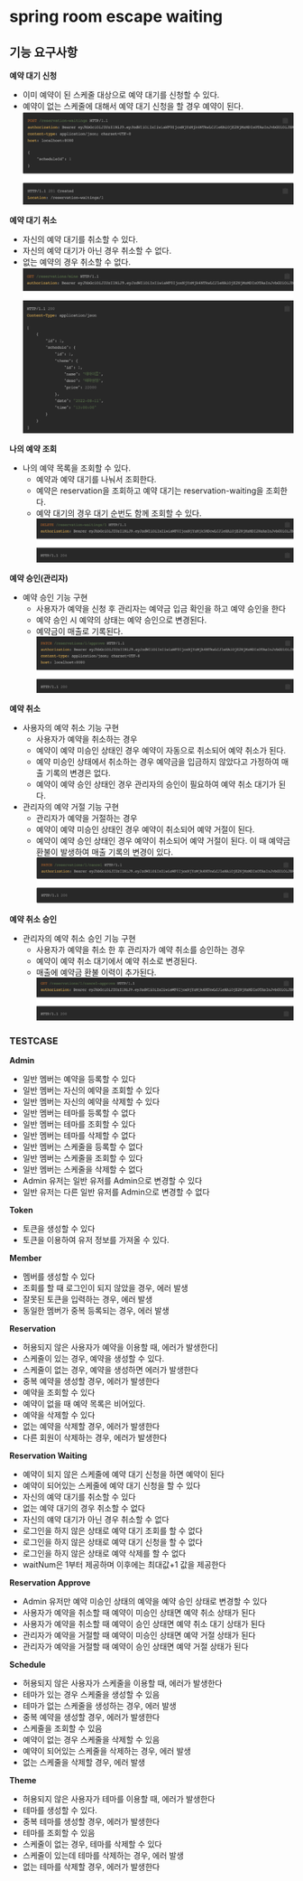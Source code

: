 # spring room escape waiting

## 기능 요구사항

**예약 대기 신청**
* 이미 예약이 된 스케줄 대상으로 예약 대기를 신청할 수 있다.
* 예약이 없는 스케줄에 대해서 예약 대기 신청을 할 경우 예약이 된다.
![waiting_post.png](waiting_post.png)

**예약 대기 취소**
* 자신의 예약 대기를 취소할 수 있다.
* 자신의 예약 대기가 아닌 경우 취소할 수 없다.
* 없는 예약의 경우 취소할 수 없다.
![waiting_me.png](waiting_me.png)

**나의 예약 조회**
* 나의 예약 목록을 조회할 수 있다.
  * 예약과 예약 대기를 나눠서 조회한다.
  * 예약은 reservation을 조회하고 예약 대기는 reservation-waiting을 조회한다.
  * 예약 대기의 경우 대기 순번도 함께 조회할 수 있다.
![waiting_delete.png](waiting_delete.png)

**예약 승인(관리자)**
* 예약 승인 기능 구현
  * 사용자가 예약을 신청 후 관리자는 예약금 입금 확인을 하고 예약 승인을 한다
  * 예약 승인 시 예약의 상태는 예약 승인으로 변경된다.
  * 예약금이 매출로 기록된다.
![reserve_approve.png](reserve_approve.png)

**예약 취소**
* 사용자의 예약 취소 기능 구현
  * 사용자가 예약을 취소하는 경우
  * 예약이 예약 미승인 상태인 경우 예약이 자동으로 취소되어 예약 취소가 된다.
  * 예약 미승인 상태에서 취소하는 경우 예약금을 입금하지 않았다고 가정하여 매출 기록의 변경은 없다.
  * 예약이 예약 승인 상태인 경우 관리자의 승인이 필요하여 예약 취소 대기가 된다.
* 관리자의 예약 거절 기능 구현
  * 관리자가 예약을 거절하는 경우
  * 예약이 예약 미승인 상태인 경우 예약이 취소되어 예약 거절이 된다.
  * 예약이 예약 승인 상태인 경우 예약이 취소되어 예약 거절이 된다. 이 때 예약금 환불이 발생하여 매출 기록의 변경이 있다.
![reserve_cancel.png](reserve_cancel.png)

**예약 취소 승인**
* 관리자의 예약 취소 승인 기능 구현
  * 사용자가 예약을 취소 한 후 관리자가 예약 취소를 승인하는 경우
  * 예약이 예약 취소 대기에서 예약 취소로 변경된다.
  * 매출에 예약금 환불 이력이 추가된다.
![reserve_cancel_approve.png](reserve_cancel_approve.png)

    
### TESTCASE

**Admin**

* 일반 멤버는 예약을 등록할 수 있다
* 일반 멤버는 자신의 예약을 조회할 수 있다
* 일반 멤버는 자신의 예약을 삭제할 수 있다
* 일반 멤버는 테마를 등록할 수 없다
* 일반 멤버는 테마를 조회할 수 있다
* 일반 멤버는 테마를 삭제할 수 없다
* 일반 멤버는 스케줄을 등록할 수 없다
* 일반 멤버는 스케줄을 조회할 수 있다
* 일반 멤버는 스케줄을 삭제할 수 없다
* Admin 유저는 일반 유저를 Admin으로 변경할 수 있다
* 일반 유저는 다른 일반 유저를 Admin으로 변경할 수 없다

**Token**

* 토큰을 생성할 수 있다
* 토큰을 이용하여 유저 정보를 가져올 수 있다.

**Member**

* 멤버를 생성할 수 있다
* 조회를 할 때 로그인이 되지 않았을 경우, 에러 발생
* 잘못된 토큰을 입력하는 경우, 에러 발생
* 동일한 멤버가 중복 등록되는 경우, 에러 발생

**Reservation**

* 허용되지 않은 사용자가 예약을 이용할 때, 에러가 발생한다]
* 스케줄이 있는 경우, 예약을 생성할 수 있다.
* 스케줄이 없는 경우, 예약을 생성하면 에러가 발생한다
* 중복 예약을 생성할 경우, 에러가 발생한다
* 예약을 조회할 수 있다
* 예약이 없을 때 예약 목록은 비어있다.
* 예약을 삭제할 수 있다
* 없는 예약을 삭제할 경우, 에러가 발생한다
* 다른 회원이 삭제하는 경우, 에러가 발생한다

**Reservation Waiting**

* 예약이 되지 않은 스케줄에 예약 대기 신청을 하면 예약이 된다
* 예약이 되어있는 스케줄에 예약 대기 신청을 할 수 있다
* 자신의 예약 대기를 취소할 수 있다
* 없는 예약 대기의 경우 취소할 수 없다
* 자신의 얘약 대기가 아닌 경우 취소할 수 없다
* 로그인을 하지 않은 상태로 예약 대기 조회를 할 수 없다
* 로그인을 하지 않은 상태로 예약 대기 신청을 할 수 없다
* 로그인을 하지 않은 상태로 예약 삭제를 할 수 없다
* waitNum은 1부터 제공하며 이후에는 최대값+1 값을 제공한다

**Reservation Approve**

* Admin 유저만 예약 미승인 상태의 예약을 예약 승인 상태로 변경할 수 있다
* 사용자가 예약을 취소할 때 예약이 미승인 상태면 예약 취소 상태가 된다
* 사용자가 예약을 취소할 때 예약이 승인 상태면 예약 취소 대기 상태가 된다
* 관리자가 예약을 거절할 때 예약이 미승인 상태면 예약 거절 상태가 된다
* 관리자가 예약을 거절할 때 예약이 승인 상태면 예약 거절 상태가 된다


**Schedule**

* 허용되지 않은 사용자가 스케줄을 이용할 때, 에러가 발생한다
* 테마가 있는 경우 스케줄을 생성할 수 있음
* 테마가 없는 스케줄을 생성하는 경우, 에러 발생
* 중복 예약을 생성할 경우, 에러가 발생한다
* 스케줄을 조회할 수 있음
* 예약이 없는 경우 스케줄을 삭제할 수 있음
* 예약이 되어있는 스케줄을 삭제하는 경우, 에러 발생
* 없는 스케줄을 삭제할 경우, 에러 발생

**Theme**

* 허용되지 않은 사용자가 테마를 이용할 때, 에러가 발생한다
* 테마를 생성할 수 있다.
* 중복 테마를 생성할 경우, 에러가 발생한다
* 테마를 조회할 수 있음
* 스케줄이 없는 경우, 테마를 삭제할 수 있다
* 스케줄이 있는데 테마를 삭제하는 경우, 에러 발생
* 없는 테마를 삭제할 경우, 에러가 발생한다

